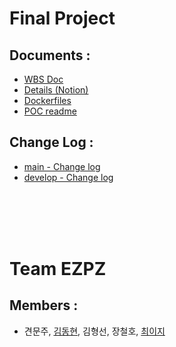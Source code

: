 # Final Project

## Documents :
- [WBS Doc](https://1drv.ms/x/s!Ak-qJnXuYvPagptErroAZXEsVnkF1g?e=ehG54Z)
- [Details (Notion)](https://laced-garlic-bbb.notion.site/EZPZ_final-3e18c5bed4a44c54aa5d9a8b5535fe97)
- [Dockerfiles](./dockers/readme.md)
- [POC readme](https://github.com/parking-place/EZPZ_Project/tree/POC/POC)

## Change Log :
- [main - Change log](./project_info/main_changelog.md)
- [develop - Change log](./project_info/dev_changelog.md)

<br></br><br></br>

# Team EZPZ
## Members :
- 견문주, [김동현](https://github.com/parking-place), 김형선, 장철호, [최이지](https://github.com/prussian-1to9)
